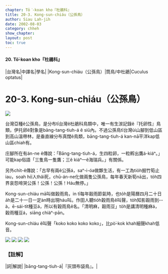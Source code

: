 ```yaml
---
chapter: Tō͘-koan kho『杜鵑科』
title: 20-3. Kong-sun-chiáu（公孫鳥）
author: Siau Lah-jih
date: 2002-08-03
category: chheh
show_chapter: 
layout: post
toc: true
---
```


#### 20. Tō͘-koan kho『杜鵑科』


|台灣名|中譯名|學名|
|Kong-sun-chiáu（公孫鳥）|筒鳥/中杜鵑|Cuculus optatus|


# 20-3. Kong-sun-chiáu（公孫鳥）

![](../too5/20/20-3-1.Kong-sun-chiáu.jpg)


台灣亞種ê公孫鳥，是分布tī台灣ê杜鵑科鳥類中，唯一有生湠記錄ê『托卵性』鳥類，伊托卵ê對象是bāng-tang-tiuh-á ê siū內。不過公孫鳥tī台灣ùi山腳到低山區到高山溫帶林，是垂直線分布真闊ê鳥類，bāng-tang-tiuh-á kan-nā平洋kap低山區chiah有。

庄腳所在有án-ne ê傳說：「Bāng-tang-tiuh-á，生四粒卵，一粒孵出鷹á-kiáⁿ。」可能kap俗語「三隻鳥一隻鷹；三ê kiáⁿ一ê海瑞兵。」有關係。

另外chi̍t-ê傳說：「古早有兩ê公孫á，saⁿ-i-óa做夥生活，有一工為tio̍h掘竹筍止iau，soah hō͘人thâi死，chū-án-ne化做兩隻公孫鳥，每年春天新筍nā出，to̍h四界哀怨啼哭公孫！公孫！公孫！Háu無停。」

Kong-sun-chiáu mā叫做穀雨鳥，in tī每年穀雨節氣時，也to̍h是陽曆四月二十日a̍h是二十一日一定àn時出現háu叫。作田人聽tio̍h穀雨鳥ê叫聲，to̍h知影穀雨到--à，ē-sái-tit種豆á，所以有穀雨鳥ê名。「清明麻，穀雨豆」to̍h是講清明種麻á，穀雨種豆á，siāng chiàⁿ-pān。 

Kong-sun-chiáu ê叫聲「koko koko koko koko」，比pò͘-kok khah細聲khah低音。


![](../too5/20/20-3-2.Kong-sun-chiáu.jpg)
![](../too5/20/20-3-3.Kong-sun-chiáu.jpg)
![](../too5/20/20-3-4.Kong-sun-chiáu.jpg)
![](../too5/20/20-3-5.Kong-sun-chiáu.jpg)


### 【註解】

|詞|解說|
|bāng-tang-tiuh-á|『灰頭布袋鳥』。|
